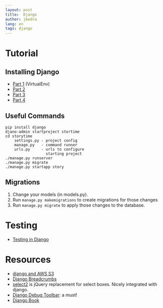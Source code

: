 ```yaml
---
layout: post
title:  Django
author: jkedra
lang: en
tags: django
---
```


# Tutorial

## Installing Django

* [Part 1](https://www.youtube.com/watch?v=oT1A1KKf0SI) (VirtualEnv)
* [Part 2](https://www.youtube.com/watch?v=EcY1HBK9hf4)
* [Part 3](https://www.youtube.com/watch?v=zTNA0MtZwso)
* [Part 4](https://docs.djangoproject.com/en/1.8/intro/tutorial01/)


## Useful Commands

    pip install django
    djano-admin startproject stortime
    cd storytime
        settings.py - project config
        manage.py   - command runner
        urls.py     - urls to configure
                      starting project   
    ./manage.py runserver
    ./manage.py migrate
    ./manage.py startapp story

## Migrations

1. Change your models (in models.py).
2. Run `manage.py makemigrations` to create migrations for those changes
3. Run `manage.py migrate` to apply those changes to the database.

# Testing
* [Testing in Django](https://realpython.com/blog/python/testing-in-django-part-1-best-practices-and-examples/)


# Resources
* [django and AWS S3](https://www.caktusgroup.com/blog/2014/11/10/Using-Amazon-S3-to-store-your-Django-sites-static-and-media-files/)
* [Django Breadcrumbs][djbreadcrumbs]
* [select2][Select2] is jQuery replacement for select boxes.
    Nicely integrated with django.
* [Django Debug Toolbar][debug-toolbar]: a must!
* [Django Book](http://djangobook.com/)


[djbreadcrumbs]: https://django-bootstrap-breadcrumbs.readthedocs.org/en/latest/
[select2]: https://github.com/select2/select2
[debug-toolbar]: https://github.com/django-debug-toolbar/django-debug-toolbar


